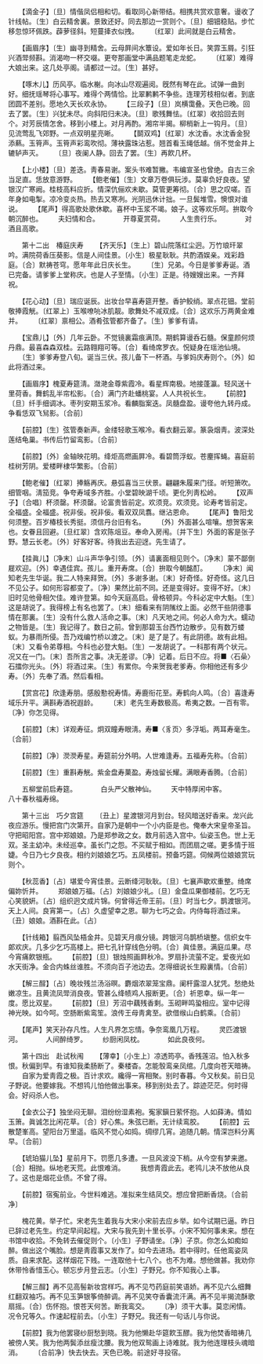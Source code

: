 <!-- { "loadSidebar": true } -->
　　【滴金子】〔旦〕情偕凤侣相和切。看取同心新带结。相携共赏欢意奢。谩收了针线帖。〔生〕白云精舍裏。景致还好。同去那边一赏则个。〔旦〕细钿稳贴。步忙移忽惊环佩跌。薜萝径斜。短蔓撁衣似拽。 
　　〔红翠〕此间就是白云精舍。 

　　【画眉序】〔生〕幽寻到精舍。云母屛间水簟设。爱如年长日。笑霏玉屑。引狂兴酒斝频斟。消渴吻一杯交啜。更夸那画堂中满品题笔走龙蛇。 
　　〔红翠〕难得大娘出来。这几处亭阁。请都过一过。〔生〕甚好。 

　　【啄木儿】历风亭。临水榭。向冰山尽观遍阅。旣然有琴在此。试弹一曲到好。细抚瑶琴将心事写。难得个两情恰。比翠鹣鹣不争些。连理芳枝相似者。到底团圆不差别。愿地久天长欢永协。 
　　【三段子】〔旦〕岚横霭叠。天色已晚。回去了罢。〔生〕兴犹未尽。向斜阳归未决。〔旦〕歌残舞怯。〔红翠〕收拾回去则个。对芳辰情怎舍。移到小楼上。对月再酌。湘帘半揭。柳梢新上一钩月。〔旦〕见流莺乱飞郊野。一点双明星亮晰。 
　　【鬬双鸡】〔红翠〕水沈香。水沈香金猊添爇。玉筲声。玉筲声彩鸾吹彻。薄袂露珠沾惹。翘首看玉绳低越。俏不觉金井上辘轳声灭。 
　　〔旦〕夜阑人静。回去了罢。〔生〕再飮几杯。 

　　【上小楼】〔旦〕差迭。靑春易谢。案头书难暂撇。韦编宣圣也曾绝。自古三余当足直。恁放意游野。 
　　【鲍老催】〔生〕文章万卷俱玩涉。莫辜负好良夜。望银汉广寒阙。桂枝高料应折。情深伉俪欢未歇。莫管更筹彻。〔合〕思之叹嗟。百年身如电掣。凉冷变炎热。热去又寒冽。光阴迅休计拙。一旦鬓堆雪。懊恨对谁说。 
　　【尾声】得高歌处歌休歇。喜杯中玉浆不竭。娘子。这等欢乐呵。拚取今朝沉醉也。 
　　夫妇情和合。　　　　开尊夏赏荷。 
　　人生贵行乐。　　　　对酒且高歌。 

　　第十二出　椿庭庆寿 
　　【齐天乐】〔生上〕碧山院落红尘迥。万竹琅玕翠吟。满院荷香压葵影。信是人间佳景。〔小生〕极星耿耿。共酌酒娱亲。戏彩趋庭。〔合〕默祷苍穹。愿年年此日庆长生。 
　　〔生〕兄弟。今日是爹爹寿诞。酒已完备。请爹爹上堂称庆。也是人子至情。〔小生〕正是。待嫂嫂出来。一齐拜祝。 

　　【花心动】〔旦〕瑞应诞辰。出妆台早喜寿筵开整。香护鲛绡。翠点花钿。堂前敬捧霞觥。〔红翠上〕玉喉嘹喨冰肌靓。歌舞处不减双成。〔合〕这欢乐万两黄金难并。 
　　〔红翠〕禀相公。酒肴弦管都齐备了。〔生〕爹爹有请。 

　　【宝鼎儿】〔外〕几年云卧。不觉镜裏霜痕满顶。期鹤算谩呑石髓。保童颜何烦丹鼎。最喜森森双桂。云路翱翔可等。〔合〕看绮席罗衣。怳疑身在瑶池仙境。 
　　〔生〕爹爹寿登八旬。诞当三伏。孩儿备下一杯酒。与爹妈庆寿则个。〔外〕如此将酒过来。 

　　【画眉序】槐夏寿筵淸。潋滟金尊紫霞冷。看星辉南极。地接蓬瀛。轻风送十里荷香。舞鹤乱半帘松影。〔合〕满门齐赴蟠桃宴。人人共祝长生。 
　　【前腔】〔旦〕纤手细调冰。枣列安期玉浆冷。看麟脂案迭。凤髓盘盈。谩夸他九转丹成。争看恁双飞舃影。〔合前〕 

　　【前腔】〔生〕弦管奏新声。金缕轻歌玉喉冷。看衣翻云翠。篆袅烟靑。波深处莲结龟巢。书传后竹留鸾影。〔合前〕 

　　【前腔】〔外〕金轴映花明。绛炬高燃画屛冷。看碧筒浮蚁。苍麈挥蝇。喜庭前桂树芳阴。爱楼畔棣华繁影。〔合前〕 

　　【鲍老催】〔红翠〕捧觞再庆。悬弧喜当三伏景。翩翩朱履来门径。听短箫吹。细管咽。淸笳竞。争夸寿域多齐胜。小堂碧映湖千顷。更化列靑松岭。 
　　【双声子】〔合唱〕杯须罄。杯须罄。论富贵皆前定。欢须竞。欢须竞。论寿考皆前定。全福盛。全福盛。祝非佞。祝非佞。看双双凤翥。继沾恩命。 
　　【尾声】鲁阳戈何须整。百岁椿枝长秀挺。须信丹台旧有名。 
　　〔外〕外面甚么喧嚷。想贺客来也。女眷且回避。〔旦红翠〕含欢陈俎豆。奉命入房闱。〔并下生〕外面的客是张子野。慧云长老。〔外〕好客好客。待我出去迎迓。先生请了。 

　　【挂眞儿】〔净末〕山斗声华争引领。〔外〕请裏面相见则个。〔净末〕蒙不鄙倒屣欢迎。〔外〕幸遇佳宾。孩儿。重开寿席。〔合〕拚取今朝酩酊。 
　　〔净末〕闻知老先生华诞。我二人特来拜贺。〔外〕多谢多谢。〔末〕好奇怪。好奇怪。这几日不见公子。如何形容都变了。〔净〕果然比前不同。还是变得好。变得不好。〔末〕旧时见他骨相欠佳。难许登第。如今天庭高启。骨格顿异。今科必定中大魁。〔生〕这是胡说了。我得榜上有名也罢了。〔末〕细看来有阴隲纹上面。必然干些阴德事情在那裏。〔生〕没有什么救人活命之事。〔末〕凡天地之间。何必人命为大。蠕动之物皆是。〔生〕我记得了。数日之前。曾到那碧玉台西竹边散步。见有数万蝼蚁。为暴雨所侵。吾乃戏编竹桥以渡之。〔末〕是了是了。有此阴德。故有此相。〔末〕又看令弟尊相。今科也必登大魁。〔生〕一发胡说了。一科那有两个状元。况又在一门。〔末〕吾所言之事。决无差谬。〔净〕记着。后日不应。将■〈石喿〉石擂你光头。〔外〕将酒过来。〔生〕有累你。今来贺我老爹寿。你相他还有多少寿。〔外〕先奉了酒。然后看相。 

　　【赏宫花】欣逢寿朋。感殷懃祝寿情。寿鹿衔花至。寿鹤向人鸣。〔合〕喜逢寿域乐升平。满斟寿酒祝遐龄。 
　　〔末〕老先生寿数极高。希夷之数。一百有零。〔净〕你怎见得。 

　　【前腔】〔末〕详观寿征。炯双瞳寿眼淸。寿■〈豸页〉多浮垢。两耳寿毫生。〔合前〕 

　　【前腔】〔净〕濙濙寿星。寿筵前分外明。人世难逢寿。五福寿先称。〔合前〕 

　　【前腔】〔生〕重斟寿觥。紫金盘寿菓盈。寿烛留长耀。满眼寿香腾。〔合前〕 

　　五柳堂前启寿筵。　　　　白头严父散神仙。 
　　天中特厚闲中客。　　　　八十春秋福寿绵。 

　　第十三出　巧夕宫筵 
　　〔丑上〕星渡银河月到台。轻风暗送好香来。龙兴此夜应游乐。慢把宫门次第开。自家乃是朝中一个小内臣是也。俺奉大宋皇帝圣旨。守把昭阳宫。宫中郑娘娘。乃是郑参政之女。数月前选入宫中。仙姿玉色。世上无双。圣主幼冲。未经巡幸。虽长门之怨。不买赋于相如。而团扇之嗟。更多情于班婕。今日乃七夕良夜。相约刘娘娘乞巧。五凤楼前。预备巧筵。伺候两位娘娘赏玩则个。 

　　【秋蕊香】〔占〕堪爱今宵佳景。云断绛河耿耿。〔旦〕七襄声歇欢重整。绮席偏妳忻并。 
　　郑娘娘万福。〔占〕刘娘娘少礼。〔旦〕金盘瓜果御楼前。乞巧无心笑貌姸。〔占〕组织迥文成片锦。何曾得近帝王前。〔旦〕时当七夕。鹊渡银河。天上人间。良宵第一。〔占〕久虚望幸之恩。聊为七巧之会。内侍每将酒过来。〔丑〕娘娘。酒斟在此。〔占〕 

　　【针线箱】翦西风坠梧金井。见碧天月痕分镜。跨银河乌鹊桥塡整。信织女牛郞欢庆。几多少乞巧高楼上。把七孔针穿线色分明。〔合〕眞佳景。满庭瓜果。尽今宵痛飮银瓶。 
　　【前腔】〔旦〕银烛照画屛秋冷。罗扇扑流萤不定。爱夜光如水天街净。金合内蛛丝谁胜。不须向百子池边去。怎得细说长生殿裏情。〔合前〕 

　　【解三酲】〔占〕晚妆残兰汤浴暝。麝烟浓翠笼宝鼎。阑杆露湿人犹凭。愁绝处嫩凉生。且黄流凤斝消良夜。管甚么绛帻鸡人报断更。〔合〕祈恩幸。纵一年一度。愿比双星。 
　　【前腔】〔旦〕芳沼中藕残香剩。玉砌畔鸣蛩相应。室中记得神光映。如今呵。空肠断紫鸾笙。浪传王母靑禽至。欲借缑山白鹤乘。〔合前〕 

　　【尾声】笑天孙存凡性。人生凡界怎忘情。争奈鸾凰几万程。 
　　灵匹渡银河。　　　　人间醉绮罗。 
　　纱厨闲凤枕。　　　　如此良夜何。 

　　第十四出　赴试秋闱 
　　【薄幸】〔小生上〕凉透筠亭。香残莲沼。怕入秋多恨。秋偏到早。有谁知我柔肠断了。秦楼杳。怎能彀鸾亲凤绾。几度向苍天暗祷。 
　　自家为爱靑霞之极。百计求欢。纔得一宵相聚。别时春暮。今又秋矣。前日见子野说。他要嫁我。不想鸨儿怕他做出事来。移到别处去了。踪迹茫茫。何时得会。好闷杀人也。 

　　【金衣公子】独坐闷无聊。泪纷纷湿素袍。寃家鎭日萦怀抱。人如薛涛。情如玉箫。眞诚怎比闲花草。〔合〕好心焦。朱弦已断。无计续鸾胶。 
　　【前腔】云散楚峯高。望阳台万里遥。临风不觉心如捣。绸缪几宵。追随几朝。情深岂料分离早。〔合前〕 

　　【琥珀猫儿坠】星前月下。罚愿几多遭。一旦风波没下梢。从今空有梦来邀。〔合〕相抛。纵地老天荒。此恨难消。 
　　我想靑霞此去。老鸨儿决不放他从良了。这也是烟花业债。不曾了得。 

　　【前腔】宿寃前业。今世料难逃。准拟来生结凤交。想应曾把断香烧。〔合前净〕 

　　槐花黄。举子忙。宋老先生着我与大宋小宋前去应乡举。如今试期已逼。昨日已辞过老先生。约定早间起程。大宋与我先到十里长亭。小宋不知何事未来。想在书馆中收拾。不免转去催促则个。〔小生〕子野请坐。〔净〕子京。你怎么如痴如醉。做出这个嘴脸。想是靑霞事又发作了。如今去进场。若中得时。任他鸾姿凤质。自来求配。这样烟花下贱。一连取他十七八个。也不为难。想他做甚。我劝你休带怜香惜玉心。顿忘步月登云志。〔小生〕子野兄。你不知我心上事。 

　　【解三酲】再不见高髻新妆宫样巧。再不见芍药庭前笑语娇。再不见六么细舞红翻双袖巧。再不见玉笋银筝倚醉调。再不见笑夺香囊流汗满。再不见半揭流酥歌扇摇。〔合〕伤怀抱。恨苍天何苦。断我鸾交。 
　　〔净〕须干大事。莫恋闲情。况令兄等久。作速起程前去。〔小生〕子野兄。我还有一句话儿与你说。 

　　【前腔】我为他罢寝纱厨愁到晓。我为他懒赴华筵飮玉醪。我为他焚香暗祷几被傍人笑。我为他两鬓添丝瘦沈腰。我为他双鸳画上诗难就。我为他连理枝头魂暗消。 
　　〔合前净〕快去快去。天色已晚。前途好寻投宿。 


